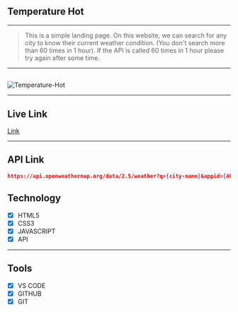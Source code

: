 ## Temperature Hot

---

> This is a simple landing page. On this website, we can search for any city to know their current weather condition. (You don't search more than 60 times in 1 hour). If the API is called 60 times in 1 hour please try again after some time.

---

##

<img src="https://i.ibb.co/SrQrMG1/Temperature-Hot.png" alt="Temperature-Hot" border="0">

---

## Live Link

[Link](https://temperature-hot.vercel.app/)

---

## API Link


```json
https://api.openweathermap.org/data/2.5/weather?q={city-name}&appid={API-key}
```

## Technology

- [x] HTML5
- [x] CSS3
- [x] JAVASCRIPT
- [x] API

---

## Tools

- [x] VS CODE
- [x] GITHUB
- [x] GIT

